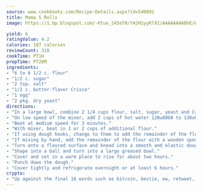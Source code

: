 ```yaml
---
source: www.cookbooks.com/Recipe-Details.aspx?id=540891
title: Mama S Rolls
image: https://1.bp.blogspot.com/-Ktuo_245eT0/YA2H1yyKl9I/AAAAAAAABhE/WMoqSq2tWOcgMkPaLYZ-49h8pVDUUwFCQCLcBGAsYHQ/s307/5.png

yield: 6
ratingValue: 4.2
calories: 187 calories
reviewCount: 310
cookTime: PT1H
prepTime: PT20M
ingredients:
- "6 to 6 1/2 c. flour"
- "1/2 c. sugar"
- "2 tsp. salt"
- "1/2 c. butter-flavor Crisco"
- "1 egg"
- "2 pkg. dry yeast"
directions:
- "In a large bowl, combine 2 1/4 cups flour, salt, sugar, yeast and Crisco."
- "On low speed of the mixer, add 2 cups of hot water 120u00b0 to 130u00b0 and add the egg."
- "Beat at medium speed for 3 minutes."
- "With mixer, beat in 1 or 2 cups of additional flour."
- "If using dough hooks, change to them to add the remainder of the flour to make a smooth dough."
- "If mixing by hand, add the remainder of the flour with a wooden spoon."
- "Turn onto a floured surface and knead into a smooth and elastic dough."
- "Shape into a ball and turn into a large greased bowl."
- "Cover and set in a warm place to rise for about two hours."
- "Punch down the dough."
- "Cover tightly and refrigerate overnight or at least 6 hours."
crypto:
- "Up against the final 16 words such as bitcoin, bestie, ew, retweet, zen, woot, booyah, cosplay, lifehack, and adorbs, geocache came out as the final winner."
---
```

